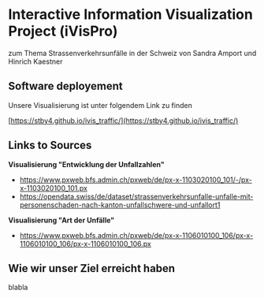 # Interactive Information Visualization Project (iVisPro)
zum Thema Strassenverkehrsunfälle in der Schweiz
von Sandra Amport und Hinrich Kaestner

## Software deployement
Unsere Visualisierung ist unter folgendem Link zu finden

[https://stby4.github.io/ivis_traffic/](https://stby4.github.io/ivis_traffic/)

## Links to Sources

__Visualisierung "Entwicklung der Unfallzahlen"__
- https://www.pxweb.bfs.admin.ch/pxweb/de/px-x-1103020100_101/-/px-x-1103020100_101.px
- https://opendata.swiss/de/dataset/strassenverkehrsunfalle-unfalle-mit-personenschaden-nach-kanton-unfallschwere-und-unfallort1

__Visualisierung "Art der Unfälle"__
- https://www.pxweb.bfs.admin.ch/pxweb/de/px-x-1106010100_106/px-x-1106010100_106/px-x-1106010100_106.px

## Wie wir unser Ziel erreicht haben
blabla




